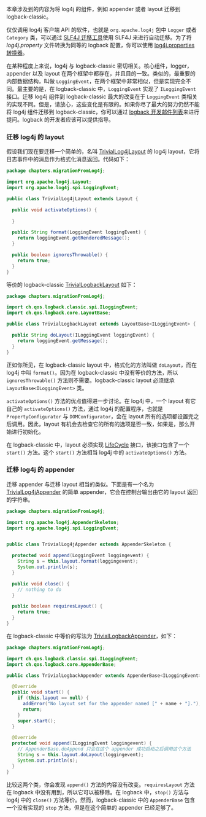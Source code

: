 本章涉及到的内容为将 log4j 的组件，例如 appender 或者 layout 迁移到 logback-classic。

仅仅调用 log4j 客户端 API 的软件，也就是  `org.apache.log4j` 包中 `Logger` 或者 `Category` 类，可以通过 [SLF4J 迁移工具](https://www.slf4j.org/migrator.html)使用 SLF4J 来进行自动迁移。为了将 *log4j.property* 文件转换为同等的 logback 配置，你可以使用 [log4j.properties 转换器](https://logback.qos.ch/translator/)。

在某种程度上来说，log4j 与 logback-classic 密切相关。核心组件，logger，appender 以及 layout 在两个框架中都存在，并且目的一致。类似的，最重要的内部数据结构，叫做 `LoggingEvent`，在两个框架中非常相似，但是实现完全不同。最主要的是，在 logback-classic 中，`LoggingEvent` 实现了 `ILoggingEvent` 接口。迁移 log4j 组件到 logback-classic 最大的改变在于 `LoggingEvent` 类相关的实现不同。但是，请放心，这些变化是有限的。如果你尽了最大的努力仍然不能将 log4j 组件迁移到 logback-classic，你可以通过 [logback 开发邮件列表](https://logback.qos.ch/mailinglist.html)来进行提问。logback 的开发者应该可以提供指导。

### 迁移 log4j 的 layout

假设我们现在要迁移一个简单的，名叫 [TrivialLog4jLayout](https://logback.qos.ch/xref/chapters/migrationFromLog4j/TrivialLog4jLayout.html) 的 log4j layout，它将日志事件中的消息作为格式化消息返回。代码如下：

```java
package chapters.migrationFromLog4j;

import org.apache.log4j.Layout;
import org.apache.log4j.spi.LoggingEvent;

public class TrivialLog4jLayout extends Layout {

  public void activateOptions() {
    
  }

  public String format(LoggingEvent loggingEvent) {
    return loggingEvent.getRenderedMessage();
  }

  public boolean ignoresThrowable() {
    return true;
  }
}
```

等价的 logback-classic [TrivialLogbackLayout](https://logback.qos.ch/xref/chapters/migrationFromLog4j/TrivialLogbackLayout.html) 如下：

```java
package chapters.migrationFromLog4j;

import ch.qos.logback.classic.spi.ILoggingEvent;
import ch.qos.logback.core.LayoutBase;

public class TrivialLogbackLayout extends LayoutBase<ILoggingEvent> {

  public String doLayout(ILoggingEvent loggingEvent) {
    return loggingEvent.getMessage();
  }
}
```

正如你所见，在 logback-classic layout 中，格式化的方法叫做 `doLayout`，而在 log4j 中叫 `format()`。因为在 logback-classic 中没有等价的方法，所以 `ignoresThrowable()` 方法则不需要。logback-classic layout 必须继承 `LayoutBase<ILoggingEvent>`  类。

`activateOptions()` 方法的优点值得进一步讨论。在 log4j 中，一个 layout 有它自己的 `activateOptions()` 方法，通过 log4j 的配置程序，也就是 `PropertyConfigurator` 与 `DOMConfigurator`，会在 layout 所有的选项都设置完之后调用。因此，layout 有机会去检查它的所有的选项是否一致，如果是，那么开始进行初始化。

在 logback-classic 中，layout 必须实现 [LifeCycle](https://logback.qos.ch/xref/ch/qos/logback/core/spi/LifeCycle.html) 接口，该接口包含了一个 `start()` 方法。这个 `start()` 方法相当 log4j 中的 `activateOptions()` 方法。

### 迁移 log4j 的 appender

迁移 appender 与迁移 layout 相当的类似。下面是有一个名为 [TrivialLog4jAppender](https://logback.qos.ch/xref/chapters/migrationFromLog4j/TrivialLog4jAppender.html) 的简单 appender，它会在控制台输出由它的 layout 返回的字符串。

```java
package chapters.migrationFromLog4j;

import org.apache.log4j.AppenderSkeleton;
import org.apache.log4j.spi.LoggingEvent;


public class TrivialLog4jAppender extends AppenderSkeleton {

  protected void append(LoggingEvent loggingevent) {
    String s = this.layout.format(loggingevent);
    System.out.println(s);
  }

  public void close() {
    // nothing to do
  }

  public boolean requiresLayout() {
    return true;
  }
}
```

在 logback-classic 中等价的写法为 [TrivialLogbackAppender](https://logback.qos.ch/xref/chapters/migrationFromLog4j/TrivialLogbackAppender.html)，如下：

```java
package chapters.migrationFromLog4j;

import ch.qos.logback.classic.spi.ILoggingEvent;
import ch.qos.logback.core.AppenderBase;

public class TrivialLogbackAppender extends AppenderBase<ILoggingEvent> {

  @Override
  public void start() {
    if (this.layout == null) {
      addError("No layout set for the appender named [" + name + "].");
      return;
    }
    super.start();
  }

  @Override
  protected void append(ILoggingEvent loggingevent) {
    // AppenderBase.doAppend 只会在这个 appender 成功启动之后调用这个方法
    String s = this.layout.doLayout(loggingevent);
    System.out.println(s);
  }
}
```

比较这两个类，你会发现 `append()` 方法的内容没有改变。`requiresLayout` 方法在 logback 中没有用到，所以它可以被移除。在 logback 中，`stop()` 方法与 log4j 中的 `close()` 方法等价。然而，logback-classic 中的 `AppenderBase` 包含一个没有实现的 `stop` 方法，但是在这个简单的 appender 已经足够了。